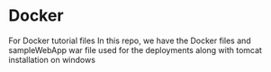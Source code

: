 # Docker
For Docker tutorial files
In this repo, we have the Docker files and sampleWebApp war file used for the deployments along with tomcat installation on windows 
